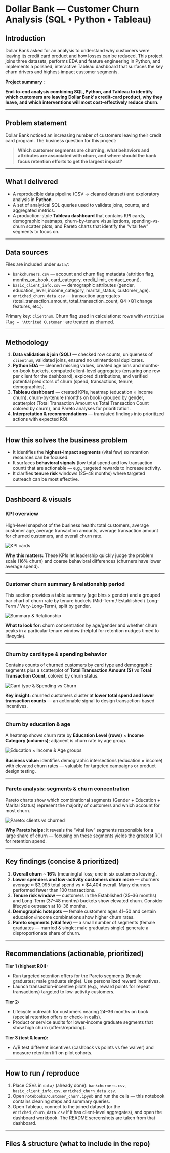 # Dollar Bank — Customer Churn Analysis (SQL • Python • Tableau)

## Introduction
Dollar Bank asked for an analysis to understand why customers were leaving its credit card product and how losses can be reduced. This project joins three datasets, performs EDA and feature engineering in Python, and implements a polished, interactive Tableau dashboard that surfaces the key churn drivers and highest-impact customer segments.


**Project summary :**

**End-to-end analysis combining SQL, Python, and Tableau to identify which customers are leaving Dollar Bank's credit-card product, why they leave, and which interventions will most cost-effectively reduce churn.**

---

## Problem statement 

Dollar Bank noticed an increasing number of customers leaving their credit card program. The business question for this project:

> **Which customer segments are churning, what behaviors and attributes are associated with churn, and where should the bank focus retention efforts to get the largest impact?**


---

## What I delivered
- A reproducible data pipeline (CSV → cleaned dataset) and exploratory analysis in **Python**.  
- A set of analytical SQL queries used to validate joins, counts, and aggregated metrics.  
- A production-style **Tableau dashboard** that contains KPI cards, demographic heatmaps, churn-by-tenure visualizations, spending-vs-churn scatter plots, and Pareto charts that identify the “vital few” segments to focus on.

---

## Data sources
Files are included under `data/`:
- `bankchurners.csv` — account and churn flag metadata (attrition flag, months_on_book, card_category, credit_limit, contact_count).  
- `basic_client_info.csv` — demographic attributes (gender, education_level, income_category, marital_status, customer_age).  
- `enriched_churn_data.csv` — transaction aggregates (total_transaction_amount, total_transaction_count, Q4→Q1 change features, etc.).

Primary key: `clientnum`. Churn flag used in calculations: rows with `Attrition Flag = 'Attrited Customer'` are treated as churned.

---

## Methodology
1. **Data validation & join (SQL)** — checked row counts, uniqueness of `clientnum`, validated joins, ensured no unintentional duplicates.  
2. **Python EDA** — cleaned missing values, created age bins and months-on-book buckets, computed client-level aggregates (ensuring one row per client for the dashboard), explored distributions, and verified potential predictors of churn (spend, transactions, tenure, demographics).  
3. **Tableau dashboard** — created KPIs, heatmap (education × income churn), churn-by-tenure (months on book) grouped by gender, scatterplot (Total Transaction Amount vs Total Transaction Count colored by churn), and Pareto analyses for prioritization.
4. **Interpretation & recommendations** — translated findings into prioritized actions with expected ROI.

---

## How this solves the business problem
- It identifies the **highest-impact segments** (vital few) so retention resources can be focused.  
- It surfaces **behavioral signals** (low total spend and low transaction count) that are actionable — e.g., targeted rewards to increase activity.  
- It clarifies **tenure risk** windows (25–48 months) where targeted outreach can be most effective.

---

## Dashboard & visuals

### KPI overview  
High-level snapshot of the business health: total customers, average customer age, average transaction amounts, average transaction amount for churned customers, and overall churn rate.

![KPI cards](screenshot_kpis.png)

**Why this matters:** These KPIs let leadership quickly judge the problem scale (16% churn) and coarse behavioral differences (churners have lower average spend).

---

### Customer churn summary & relationship period  
This section provides a table summary (age bins × gender) and a grouped bar chart of churn rate by tenure buckets (Mid-Term / Established / Long-Term / Very-Long-Term), split by gender.

![Summary & Relationship](screenshot_summary_relationship.png)

**What to look for:** churn concentration by age/gender and whether churn peaks in a particular tenure window (helpful for retention nudges timed to lifecycle).

---

### Churn by card type & spending behavior  
Contains counts of churned customers by card type and demographic segments plus a scatterplot of **Total Transaction Amount ($)** vs **Total Transaction Count**, colored by churn status.

![Card type & Spending vs Churn](screenshot_spend_cardtype.png)

**Key insight:** churned customers cluster at **lower total spend and lower transaction counts** — an actionable signal to design transaction-based incentives.

---

### Churn by education & age  
A heatmap shows churn rate by **Education Level (rows)** × **Income Category (columns)**; adjacent is churn rate by age group.

![Education × Income & Age groups](screenshot_edu_age.png)

**Business value:** identifies demographic intersections (education × income) with elevated churn rates — valuable for targeted campaigns or product design testing.

---

### Pareto analysis: segments & churn concentration  
Pareto charts show which combinational segments (Gender + Education + Marital Status) represent the majority of customers and which account for most churn.

![Pareto: clients vs churned](screenshot_pareto_clients_churned.png)

**Why Pareto helps:** it reveals the “vital few” segments responsible for a large share of churn — focusing on these segments yields the greatest ROI for retention spend.

---

## Key findings (concise & prioritized)
1. **Overall churn ~ 16%** (meaningful loss; one in six customers leaving).  
2. **Lower spenders and low-activity customers churn more** — churners average ≈ $3,095 total spend vs ≈ $4,404 overall. Many churners performed fewer than 100 transactions.  
3. **Tenure risk window** — customers in the Established (25–36 months) and Long-Term (37–48 months) buckets show elevated churn. Consider lifecycle outreach at 18–36 months.  
4. **Demographic hotspots** — female customers ages 41–50 and certain education×income combinations show higher churn rates.  
5. **Pareto segments (vital few)** — a small number of segments (female graduates — married & single; male graduates single) generate a disproportionate share of churn.

---

## Recommendations (actionable, prioritized)
**Tier 1 (highest ROI):**
- Run targeted retention offers for the Pareto segments (female graduates; male graduate single). Use personalized reward incentives.  
- Launch transaction-incentive pilots (e.g., reward points for repeat transactions) targeted to low-activity customers.

**Tier 2:**
- Lifecycle outreach for customers nearing 24–36 months on book (special retention offers or check-in calls).  
- Product or service audits for lower-income graduate segments that show high churn (offers/repricing).

**Tier 3 (test & learn):**
- A/B test different incentives (cashback vs points vs fee waiver) and measure retention lift on pilot cohorts.

---

## How to run / reproduce
1. Place CSVs in `data/` (already done): `bankchurners.csv`, `basic_client_info.csv`, `enriched_churn_data.csv`.  
2. Open `notebooks/customer_churn.ipynb` and run the cells — this notebook contains cleaning steps and summary queries.  
3. Open Tableau, connect to the joined dataset (or the `enriched_churn_data.csv` if it has client-level aggregates), and open the dashboard workbook. The README screenshots are taken from that dashboard.

---

## Files & structure (what to include in the repo)
